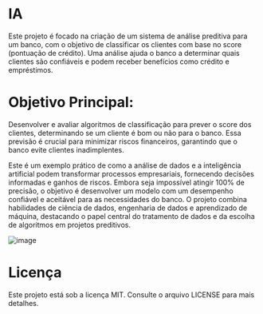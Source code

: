 # IA
Este projeto é focado na criação de um sistema de análise preditiva para um banco, com o objetivo de classificar os clientes com base no score (pontuação de crédito). Uma análise ajuda o banco a determinar quais clientes são confiáveis ​​e podem receber benefícios como crédito e empréstimos.

# Objetivo Principal:
Desenvolver e avaliar algoritmos de classificação para prever o score dos clientes, determinando se um cliente é bom ou não para o banco. Essa previsão é crucial para minimizar riscos financeiros, garantindo que o banco evite clientes inadimplentes.

Este é um exemplo prático de como a análise de dados e a inteligência artificial podem transformar processos empresariais, fornecendo decisões informadas e ganhos de riscos. Embora seja impossível atingir 100% de precisão, o objetivo é desenvolver um modelo com um desempenho confiável e aceitável para as necessidades do banco. O projeto combina habilidades de ciência de dados, engenharia de dados e aprendizado de máquina, destacando o papel central do tratamento de dados e da escolha de algoritmos em projetos preditivos.

![image](https://github.com/user-attachments/assets/b983c653-5db0-4a56-bc39-7f216dc586f0)

# Licença

Este projeto está sob a licença MIT. Consulte o arquivo LICENSE para mais detalhes.





